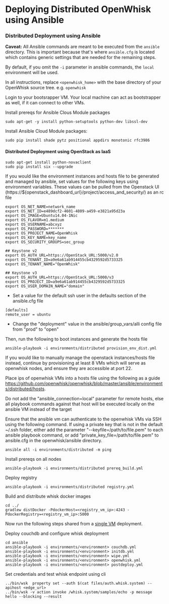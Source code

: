 Deploying Distributed OpenWhisk using Ansible
=========

### Distributed Deployment using Ansible
**Caveat:** All Ansible commands are meant to be executed from the `ansible` directory.
This is important because that's where `ansible.cfg` is located which contains generic settings that are needed for the remaining steps.

By default, if you omit the `-i` parameter in ansible commands, the `local` environment will be used.

In all instructions, replace `<openwhisk_home>` with the base directory of your OpenWhisk source tree. e.g. `openwhisk`

Login to your bootsrapper VM. Your local machine can act as bootstrapper as well, if it can connect to other VMs.

Install prereqs for Ansible Clous Module packages
```
sudo apt-get -y install python-setuptools python-dev libssl-dev
```

Install Ansible Cloud Module packages:
```
sudo pip install shade pytz positional appdirs monotonic rfc3986
```

#### Distributed Deployment using OpenStack as IaaS 

```
sudo apt-get install python-novaclient
sudo pip install six --upgrade
```
If you would like the environment instances and hosts file to be generated and managed by ansible, set values for the following keys using environment variables. These values can be pulled from the Openstack UI (https://${openstack_dashboard_url}/project/access_and_security/) as an rc file

```
export OS_NET_NAME=network_name
export OS_NET_ID=e489dcf2-4601-4809-a459-e3821a95d23a
export OS_IMAGE=Ubuntu14.04-1Nic
export OS_FLAVOR=m1.medium
export OS_USERNAME=abcxyz
export OS_PASSWORD=*******
export OS_PROJECT_NAME=OpenWhisk
export OS_KEY_NAME=key_name
export OS_SECURITY_GROUPS=sec_group

## Keystone v2
export OS_AUTH_URL=https://OpenStack_URL:5000/v2.0
export OS_TENANT_ID=a9e6a61ab914455cb4329592d5733325
export OS_TENANT_NAME="OpenWhisk"

## Keystone v3
export OS_AUTH_URL=https://OpenStack_URL:5000/v3
export OS_PROJECT_ID=a9e6a61ab914455cb4329592d5733325
export OS_USER_DOMAIN_NAME="domain"
```

- Set a value for the default ssh user in the defaults section of the ansible.cfg file
```
[defaults]
remote_user = ubuntu
```

- Change the "deployment" value in the ansible/group_vars/alli config file from "prod" to "open"

Then, run the following to boot instances and generate the hosts file
```
ansible-playbook -i environments/distributed provision_env_dist.yml
```

If you would like to manually manage the openstack instances/hosts file instead, continue by provisioning at least 8 VMs which will serve as openwhisk nodes, and ensure they are accessible at port 22. 

Place ips of openwhisk VMs into a hosts file using the following as a guide https://github.com/openwhisk/openwhisk/blob/master/ansible/environments/distributed/hosts. 

Do not add the "ansible_connection=local" parameter for remote hosts, else all playbook commands against that host will be executed locally on the ansible VM instead of the target

Ensure that the ansible vm can authenticate to the openwhisk VMs via SSH using the following command. If using a private key that is not in the default ~/.ssh folder, either add the parameter "--keyfile=/path/to/file.pem" to each ansible playbook command, or add "private_key_file=/path/to/file.pem" to ansible.cfg in the openwhisk/ansible directory.

```
ansible all -i environments/distributed -m ping
```

Install prereqs on all nodes
```
ansible-playbook -i environments/distributed prereq_build.yml
```

Deploy registry
```
ansible-playbook -i environments/distributed registry.yml
```

Build and distribute whisk docker images
```
cd ../
gradlew distDocker -PdockerHost=<registry_vm_ip>:4243 -PdockerRegistry=<registry_vm_ip>:5000
```
Now run the following steps shared from a [single VM](README.md) deployment. 

Deploy couchdb and configure whisk deployment
```
cd ansible
ansible-playbook -i environments/<environment> couchdb.yml
ansible-playbook -i environments/<environment> initdb.yml
ansible-playbook -i environments/<environment> wipe.yml
ansible-playbook -i environments/<environment> openwhisk.yml
ansible-playbook -i environments/<environment> postdeploy.yml
```

Set credentials and test whisk endpoint using cli
```
../bin/wsk  property set --auth $(cat files/auth.whisk.system) --apihost <edge_url>
../bin/wsk -v action invoke /whisk.system/samples/echo -p message hello --blocking --result
```
